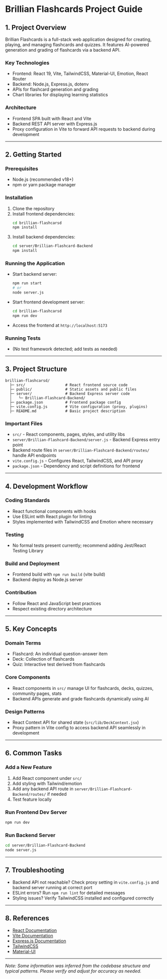 # Brillian Flashcards Project Guide

## 1. Project Overview

Brillian Flashcards is a full-stack web application designed for creating, playing, and managing flashcards and quizzes. It features AI-powered generation and grading of flashcards via a backend API.

### Key Technologies
- Frontend: React 19, Vite, TailwindCSS, Material-UI, Emotion, React Router
- Backend: Node.js, Express.js, dotenv
- APIs for flashcard generation and grading
- Chart libraries for displaying learning statistics

### Architecture
- Frontend SPA built with React and Vite
- Backend REST API server with Express.js
- Proxy configuration in Vite to forward API requests to backend during development

---

## 2. Getting Started

### Prerequisites
- Node.js (recommended v18+)
- npm or yarn package manager

### Installation
1. Clone the repository
2. Install frontend dependencies:
   ```sh
   cd brillian-flashcarsd
   npm install
   ```
3. Install backend dependencies:
   ```sh
   cd server/Brillian-Flashcard-Backend
   npm install
   ```

### Running the Application
- Start backend server:
  ```sh
  npm run start
  # or
  node server.js
  ```
- Start frontend development server:
  ```sh
  cd brillian-flashcarsd
  npm run dev
  ```
- Access the frontend at `http://localhost:5173`

### Running Tests
- (No test framework detected; add tests as needed)

---

## 3. Project Structure

```
brillian-flashcarsd/
  ├─ src/                  # React frontend source code
  ├─ public/               # Static assets and public files
  ├─ server/               # Backend Express server code
  │   └─ Brillian-Flashcard-Backend/
  ├─ package.json          # Frontend package config
  ├─ vite.config.js        # Vite configuration (proxy, plugins)
  ├─ README.md             # Basic project description
```

### Important Files
- `src/` - React components, pages, styles, and utility libs
- `server/Brillian-Flashcard-Backend/server.js` - Backend Express entry point
- Backend route files in `server/Brillian-Flashcard-Backend/routes/` handle API endpoints
- `vite.config.js` - Configures React, TailwindCSS, and API proxy
- `package.json` - Dependency and script definitions for frontend

---

## 4. Development Workflow

### Coding Standards
- React functional components with hooks
- Use ESLint with React plugin for linting
- Styles implemented with TailwindCSS and Emotion where necessary

### Testing
- No formal tests present currently; recommend adding Jest/React Testing Library

### Build and Deployment
- Frontend build with `npm run build` (vite build)
- Backend deploy as Node.js server

### Contribution
- Follow React and JavaScript best practices
- Respect existing directory architecture

---

## 5. Key Concepts

### Domain Terms
- Flashcard: An individual question-answer item
- Deck: Collection of flashcards
- Quiz: Interactive test derived from flashcards

### Core Components
- React components in `src/` manage UI for flashcards, decks, quizzes, community pages, stats
- Backend APIs generate and grade flashcards dynamically using AI

### Design Patterns
- React Context API for shared state (`src/lib/DeckContext.jsx`)
- Proxy pattern in Vite config to access backend API seamlessly in development

---

## 6. Common Tasks

### Add a New Feature
1. Add React component under `src/`
2. Add styling with Tailwind/emotion
3. Add any backend API route in `server/Brillian-Flashcard-Backend/routes/` if needed
4. Test feature locally

### Run Frontend Dev Server
```sh
npm run dev
```

### Run Backend Server
```sh
cd server/Brillian-Flashcard-Backend
node server.js
```

---

## 7. Troubleshooting

- Backend API not reachable? Check proxy setting in `vite.config.js` and backend server running at correct port
- ESLint errors? Run `npm run lint` for detailed messages
- Styling issues? Verify TailwindCSS installed and configured correctly

---

## 8. References

- [React Documentation](https://reactjs.org/)
- [Vite Documentation](https://vitejs.dev/)
- [Express.js Documentation](https://expressjs.com/)
- [TailwindCSS](https://tailwindcss.com/)
- [Material-UI](https://mui.com/)

---

*Note: Some information was inferred from the codebase structure and typical patterns. Please verify and adjust for accuracy as needed.*
